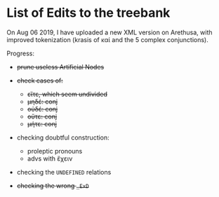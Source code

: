 # List of Edits to the treebank

On Aug 06 2019, I have uploaded a new XML version on Arethusa, with improved
tokenization (krasis of καί and the 5 complex conjunctions).

Progress:

* ~~prune useless Artificial Nodes~~

* ~~check cases of:~~
   * ~~εἴτε, which seem undivided~~
   * ~~μηδέ: conj~~
   * ~~οὐδέ: conj~~
   * ~~οὔτε: conj~~
   * ~~μήτε: conj~~

* checking doubtful construction:
    * proleptic pronouns
    * advs with ἔχειν

* checking the `UNDEFINED` relations

* ~~checking the wrong `_ExD`~~

